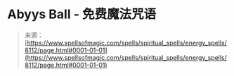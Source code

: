 <!--yml

category: 未分类

date: 2024-06-12 18:43:24

-->

# Abyys Ball - 免费魔法咒语

> 来源：[https://www.spellsofmagic.com/spells/spiritual_spells/energy_spells/8112/page.html#0001-01-01](https://www.spellsofmagic.com/spells/spiritual_spells/energy_spells/8112/page.html#0001-01-01)
